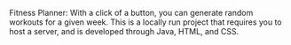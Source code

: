 Fitness Planner: With a click of a button, you can generate random workouts for a given week. This is a locally run project that requires you to host a server, and is developed through Java, HTML, and CSS. 
